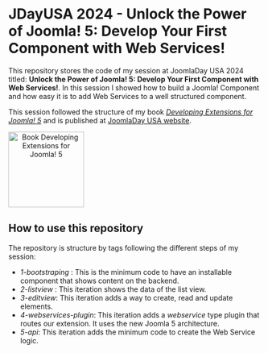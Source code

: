 # JDayUSA 2024 - Unlock the Power of Joomla! 5: Develop Your First Component with Web Services!

This repository stores the code of my session at JoomlaDay USA 2024 titled: **Unlock the Power of Joomla! 5: Develop Your First Component with Web Services!**.
In this session I showed how to build a Joomla! Component and how easy it is to add Web Services to a well structured component.

This session followed the structure of my book *[Developing Extensions for Joomla! 5](https://developingextensionsforjoomla5.com/?utm_source=gh-jdu24)* and is published at [JoomlaDay USA website](https://jdayusa.com/sessions/sessions-2024/session-2024/april-12-24/slot-2024-04-12-7/unlock-the-power-of-joomla-5-develop-your-first-component-with-web-services).

<a href="https://developingextensionsforjoomla5.com/" style="text-align: center"><img alt="Book Developing Extensions for Joomla! 5" src="https://developingextensionsforjoomla5.com/images/cover.webp" align="center" width="150" ></a>


## How to use this repository

The repository is structure by tags following the different steps of my session:

- *1-bootstraping* : This is the minimum code to have an installable component that shows content on the backend.
- *2-listview* : This iteration shows the data of the list view.
- *3-editview*: This iteration adds a way to create, read and update elements.
- *4-webservices-plugin*: This iteration adds a *webservice* type plugin that routes our extension. It uses the new Joomla 5 architecture. 
- *5-api*: This iteration adds the minimum code to create the Web Service logic.
